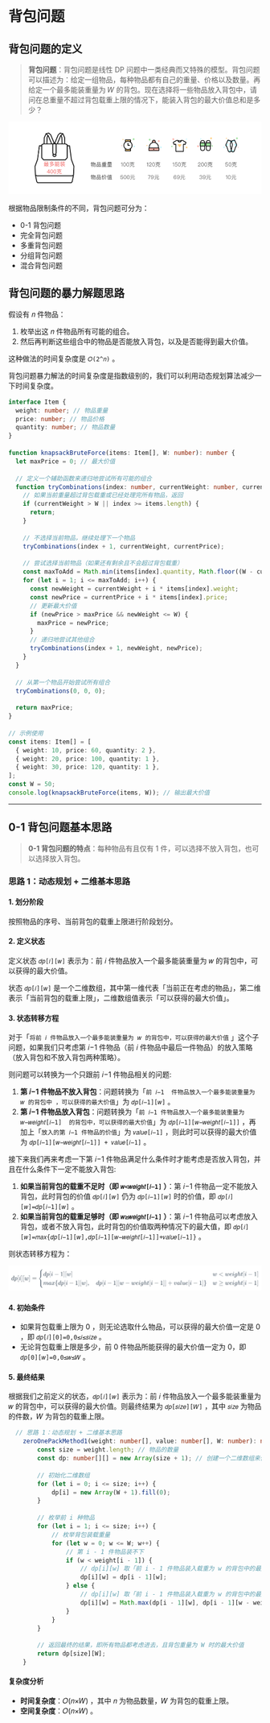 # 背包问题

## 背包问题的定义

> **背包问题**：背包问题是线性 DP 问题中一类经典而又特殊的模型。背包问题可以描述为：给定一组物品，每种物品都有自己的重量、价格以及数量。再给定一个最多能装重量为 𝑊 的背包。现在选择将一些物品放入背包中，请问在总重量不超过背包载重上限的情况下，能装入背包的最大价值总和是多少？

![背包问题](../../../images/20240514111553.png)

根据物品限制条件的不同，背包问题可分为：

* 0-1 背包问题
* 完全背包问题
* 多重背包问题
* 分组背包问题
* 混合背包问题

## 背包问题的暴力解题思路

假设有 𝑛  件物品：

1. 枚举出这 𝑛  件物品所有可能的组合。
2. 然后再判断这些组合中的物品是否能放入背包，以及是否能得到最大价值。

这种做法的时间复杂度是 `𝑂(2^𝑛)` 。

背包问题暴力解法的时间复杂度是指数级别的，我们可以利用动态规划算法减少一下时间复杂度。

```typescript
interface Item {  
  weight: number; // 物品重量  
  price: number; // 物品价格  
  quantity: number; // 物品数量  
}  
  
function knapsackBruteForce(items: Item[], W: number): number {  
  let maxPrice = 0; // 最大价值  
  
  // 定义一个辅助函数来递归地尝试所有可能的组合  
  function tryCombinations(index: number, currentWeight: number, currentPrice: number): void {  
    // 如果当前重量超过背包载重或已经处理完所有物品，返回  
    if (currentWeight > W || index >= items.length) {  
      return;  
    }  
  
    // 不选择当前物品，继续处理下一个物品  
    tryCombinations(index + 1, currentWeight, currentPrice);  
  
    // 尝试选择当前物品（如果还有剩余且不会超过背包载重）  
    const maxToAdd = Math.min(items[index].quantity, Math.floor((W - currentWeight) / items[index].weight));  
    for (let i = 1; i <= maxToAdd; i++) {  
      const newWeight = currentWeight + i * items[index].weight;  
      const newPrice = currentPrice + i * items[index].price;  
      // 更新最大价值  
      if (newPrice > maxPrice && newWeight <= W) {  
        maxPrice = newPrice;  
      }  
      // 递归地尝试其他组合  
      tryCombinations(index + 1, newWeight, newPrice);  
    }  
  }  
  
  // 从第一个物品开始尝试所有组合  
  tryCombinations(0, 0, 0);  
  
  return maxPrice;  
}  
  
// 示例使用  
const items: Item[] = [  
  { weight: 10, price: 60, quantity: 2 },  
  { weight: 20, price: 100, quantity: 1 },  
  { weight: 30, price: 120, quantity: 1 },  
];  
const W = 50;  
console.log(knapsackBruteForce(items, W)); // 输出最大价值
```

----





##  0-1 背包问题基本思路

> **0-1 背包问题的特点**：每种物品有且仅有 1 件，可以选择不放入背包，也可以选择放入背包。

### 思路 1：动态规划 + 二维基本思路

#### 1. 划分阶段

按照物品的序号、当前背包的载重上限进行阶段划分。

#### 2. 定义状态

定义状态 `𝑑𝑝[𝑖][𝑤]` 表示为：前 𝑖 件物品放入一个最多能装重量为 𝑤 的背包中，可以获得的最大价值。

状态 `𝑑𝑝[𝑖][𝑤]` 是一个二维数组，其中第一维代表「当前正在考虑的物品」，第二维表示「当前背包的载重上限」，二维数组值表示「可以获得的最大价值」。

#### 3. 状态转移方程

对于「`将前 𝑖 件物品放入一个最多能装重量为 𝑤 的背包中，可以获得的最大价值` 」这个子问题，如果我们只考虑第 𝑖−1 件物品（前 𝑖 件物品中最后一件物品）的放入策略（放入背包和不放入背包两种策略）。

则问题可以转换为一个只跟前 𝑖−1 件物品相关的问题:

1. **第 𝑖−1 件物品不放入背包**：问题转换为「`前 𝑖−1  件物品放入一个最多能装重量为 𝑤 的背包中 ，可以获得的最大价值`」为 `𝑑𝑝[𝑖−1][𝑤]` 。
2. **第 𝑖−1 件物品放入背包**：问题转换为「`前 𝑖−1 件物品放入一个最多能装重量为 𝑤−𝑤𝑒𝑖𝑔ℎ𝑡[𝑖−1]  的背包中，可以获得的最大价值`」为 `𝑑𝑝[𝑖−1][𝑤−𝑤𝑒𝑖𝑔ℎ𝑡[𝑖−1]]` ，再加上「`放入的第 𝑖−1 件物品的价值`」为 `𝑣𝑎𝑙𝑢𝑒[𝑖−1]` ，则此时可以获得的最大价值为 `𝑑𝑝[𝑖−1][𝑤−𝑤𝑒𝑖𝑔ℎ𝑡[𝑖−1]] + 𝑣𝑎𝑙𝑢𝑒[𝑖−1]` 。

接下来我们再来考虑一下第 𝑖−1  件物品满足什么条件时才能考虑是否放入背包，并且在什么条件下一定不能放入背包:

1. **如果当前背包的载重不足时（即 `𝑤<𝑤𝑒𝑖𝑔ℎ𝑡[𝑖−1]` ）**：第 𝑖−1 件物品一定不能放入背包，此时背包的价值 `𝑑𝑝[𝑖][𝑤]` 仍为 `𝑑𝑝[𝑖−1][𝑤]` 时的价值，即 `𝑑𝑝[𝑖][𝑤]=𝑑𝑝[𝑖−1][𝑤]` 。
2. **如果当前背包的载重足够时（即 `𝑤≥𝑤𝑒𝑖𝑔ℎ𝑡[𝑖−1]` ）**：第 𝑖−1 件物品可以考虑放入背包，或者不放入背包，此时背包的价值取两种情况下的最大值，即 `𝑑𝑝[𝑖][𝑤]=𝑚𝑎𝑥{𝑑𝑝[𝑖−1][𝑤],𝑑𝑝[𝑖−1][𝑤−𝑤𝑒𝑖𝑔ℎ𝑡[𝑖−1]]+𝑣𝑎𝑙𝑢𝑒[𝑖−1]}` 。

则状态转移方程为：

![](../../../images/image-20240522103747299.png)

#### 4. 初始条件

- 如果背包载重上限为 0 ，则无论选取什么物品，可以获得的最大价值一定是 0 ，即 `𝑑𝑝[𝑖][0]=0,0≤𝑖≤𝑠𝑖𝑧𝑒` 。
- 无论背包载重上限是多少，前 0 件物品所能获得的最大价值一定为 0，即 `𝑑𝑝[0][𝑤]=0,0≤𝑤≤𝑊` 。

#### 5. 最终结果

根据我们之前定义的状态，`𝑑𝑝[𝑖][𝑤]` 表示为：前 𝑖 件物品放入一个最多能装重量为 𝑤 的背包中，可以获得的最大价值。则最终结果为 `𝑑𝑝[𝑠𝑖𝑧𝑒][𝑊]` ，其中 `𝑠𝑖𝑧𝑒` 为物品的件数，𝑊 为背包的载重上限。

```typescript
  // 思路 1：动态规划 + 二维基本思路  
    zeroOnePackMethod1(weight: number[], value: number[], W: number): number {  
        const size = weight.length; // 物品的数量  
        const dp: number[][] = new Array(size + 1); // 创建一个二维数组来保存动态规划的状态  
  
        // 初始化二维数组  
        for (let i = 0; i <= size; i++) {  
            dp[i] = new Array(W + 1).fill(0);  
        }  
  
        // 枚举前 i 种物品  
        for (let i = 1; i <= size; i++) {  
            // 枚举背包装载重量  
            for (let w = 0; w <= W; w++) {  
                // 第 i - 1 件物品装不下  
                if (w < weight[i - 1]) {  
                    // dp[i][w] 取「前 i - 1 件物品装入载重为 w 的背包中的最大价值」  
                    dp[i][w] = dp[i - 1][w];  
                } else {  
                    // dp[i][w] 取「前 i - 1 件物品装入载重为 w 的背包中的最大价值」与「前 i - 1 件物品装入载重为 w - weight[i - 1] 的背包中，再装入第 i - 1 物品所得的最大价值」两者中的最大值  
                    dp[i][w] = Math.max(dp[i - 1][w], dp[i - 1][w - weight[i - 1]] + value[i - 1]);  
                }  
            }  
        }  
  
        // 返回最终的结果，即所有物品都考虑进去，且背包重量为 W 时的最大价值  
        return dp[size][W];  
    }  
```



#### 复杂度分析

- **时间复杂度**：𝑂(𝑛×𝑊) ，其中 𝑛  为物品数量，𝑊  为背包的载重上限。
- **空间复杂度**：𝑂(𝑛×𝑊) 。